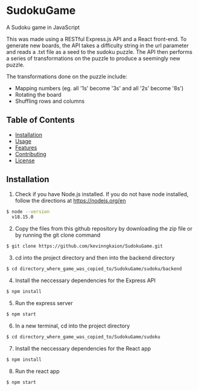 # SudokuGame
A Sudoku game in JavaScript

This was made using a RESTful Express.js API and a React front-end. To generate new boards, the API takes a difficulty string in the url parameter and reads a .txt file as a seed to the sudoku puzzle. The API then performs a series of transformations on the puzzle to produce a seemingly new puzzle.

The transformations done on the puzzle include:
- Mapping numbers (eg. all '1s' become '3s' and all '2s' become '8s')
- Rotating the board
- Shuffling rows and columns


## Table of Contents

- [Installation](#installation)
- [Usage](#usage)
- [Features](#features)
- [Contributing](#contributing)
- [License](#license)

## Installation

1. Check if you have Node.js installed. If you do not have node installed, follow the directions at https://nodejs.org/en
```bash
$ node --version
  v18.15.0
```

2. Copy the files from this github repository by downloading the zip file or by running the git clone command
```bash
$ git clone https://github.com/kevinngkaion/SudokuGame.git
```

3. cd into the project directory and then into the backend directory
```bash
$ cd directory_where_game_was_copied_to/SudokuGame/sudoku/backend
```

4. Install the neccessary dependencies for the Express API
```bash
$ npm install
```

5. Run the express server
```bash
$ npm start
```

6. In a new terminal, cd into the project directory
``` bash
$ cd directory_where_game_was_copied_to/SudokuGame/sudoku
```

7. Install the neccessary dependencies for the React app
``` bash
$ npm install
```

8. Run the react app
```bash
$ npm start
```